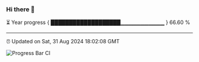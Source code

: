 ### Hi there 👋

⏳ Year progress { ███████████████████▁▁▁▁▁▁▁▁▁▁▁ } 66.60 %

---

⏰ Updated on Sat, 31 Aug 2024 18:02:08 GMT

![Progress Bar CI](https://github.com/EinsPommes/EinsPommes/blob/main/.github/workflows/main.yml)
